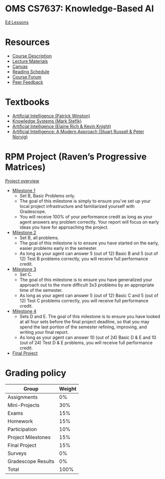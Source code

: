 # OMS CS7637: Knowledge-Based AI
[Ed Lessons](https://edstem.org/us/dashboard)

# Resources
- [Course Description](https://lucylabs.gatech.edu/kbai/)
- [Lecture Materials](https://edstem.org/us/courses/16992/lessons/)
- [Canvas](https://gatech.instructure.com/courses/234528)
- [Reading Schedule](https://www.cc.gatech.edu/classes/AY2015/cs7637_spring/readingschedule.html)
- [Course Forum](https://edstem.org/us/courses/16992/discussion/)
- [Peer Feedback](https://peerfeedback.gatech.edu/app/home)

# Textbooks
- [Artificial Intelligence (Patrick Winston)](https://onlinebooks.library.upenn.edu/webbin/book/lookupname?key=Winston%2C%20Patrick%20Henry)
- [Knowledge Systems (Mark Stefik)](https://www.amazon.com/Introduction-Knowledge-Systems-Mark-Stefik/dp/155860166X)
- [Artificial Intelligence (Elaine Rich & Kevin Knight)](https://www.amazon.com/Artificial-Intelligence-Elaine-Rich/dp/0070522634)
- [Artificial Intelligence: A Modern Approach (Stuart Russell & Peter Norvig)](http://aima.cs.berkeley.edu/)

# RPM Project (Raven’s Progressive Matrices)
[Project overview](https://lucylabs.gatech.edu/kbai/spring-2022/milestone-1/)
- [Milestone 1](https://lucylabs.gatech.edu/kbai/spring-2022/milestone-1/)
	- Set B, Basic Problems only. 
	- The goal of this milestone is simply to ensure you’ve set up your local project infrastructure and familiarized yourself with Gradescope. 
	- You will receive 100% of your performance credit as long as your agent answers any problem correctly. Your report will focus on early ideas you have for approaching the project.
- [Milestone 2](https://lucylabs.gatech.edu/kbai/spring-2022/milestone-2/)
	- Set B, all problems. 
	- The goal of this milestone is to ensure you have started on the early, easier problems early in the semester. 
	- As long as your agent can answer 5 (out of 12) Basic B and 5 (out of 12) Test B problems correctly, you will receive full performance credit.
- [Milestone 3](https://lucylabs.gatech.edu/kbai/spring-2022/milestone-3/)
	- Set C. 
	- The goal of this milestone is to ensure you have generalized your approach out to the more difficult 3x3 problems by an appropriate time of the semester. 
	- As long as your agent can answer 5 (out of 12) Basic C and 5 (out of 12) Test C problems correctly, you will receive full performance credit.
- [Milestone 4](https://lucylabs.gatech.edu/kbai/spring-2022/milestone-4/)
	- Sets D and E. The goal of this milestone is to ensure you have looked at all four sets before the final project deadline, so that you may spend the last portion of the semester refining, improving, and writing your final report. 
	- As long as your agent can answer 10 (out of 24) Basic D & E and 10 (out of 24) Test D & E problems, you will receive full performance credit.
- [Final Project](https://lucylabs.gatech.edu/kbai/spring-2022/final-project)

# Grading policy
| Group | Weight |
| --- | --- |
|Assignments | 0% |
|Mini-Projects | 30% |
|Exams | 15% |
|Homework | 15% |
|Participation | 10% |
|Project Milestones | 15% |
|Final Project | 15% |
|Surveys | 0% |
|Gradescope Results | 0% |
|Total | 100% |
